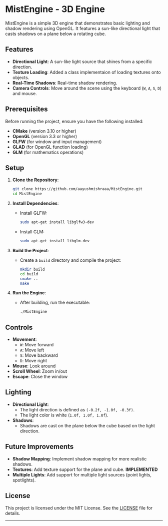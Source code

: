 

# MistEngine - 3D Engine

MistEngine is a simple 3D engine that demonstrates basic lighting and shadow rendering using OpenGL. It features a sun-like directional light that casts shadows on a plane below a rotating cube.

## Features
- **Directional Light**: A sun-like light source that shines from a specific direction.
- **Texture Loading**: Added a class implementaion of loading textures onto objects.
- **Real-Time Shadows**: Real-time shadow rendering.
- **Camera Controls**: Move around the scene using the keyboard (`W`, `A`, `S`, `D`) and mouse.

## Prerequisites
Before running the project, ensure you have the following installed:
- **CMake** (version 3.10 or higher)
- **OpenGL** (version 3.3 or higher)
- **GLFW** (for window and input management)
- **GLAD** (for OpenGL function loading)
- **GLM** (for mathematics operations)

## Setup
1. **Clone the Repository**:
   ```bash
   git clone https://github.com/aayushmishraaa/MistEngine.git
   cd MistEngine
   ```

2. **Install Dependencies**:
   - Install GLFW:
     ```bash
     sudo apt-get install libglfw3-dev
     ```
   - Install GLM:
     ```bash
     sudo apt-get install libglm-dev
     ```

3. **Build the Project**:
   - Create a `build` directory and compile the project:
     ```bash
     mkdir build
     cd build
     cmake ..
     make
     ```

4. **Run the Engine**:
   - After building, run the executable:
     ```bash
     ./MistEngine
     ```

## Controls
- **Movement**:
  - `W`: Move forward
  - `A`: Move left
  - `S`: Move backward
  - `D`: Move right
- **Mouse**: Look around
- **Scroll Wheel**: Zoom in/out
- **Escape**: Close the window




## Lighting
- **Directional Light**:
  - The light direction is defined as `(-0.2f, -1.0f, -0.3f)`.
  - The light color is white (`1.0f, 1.0f, 1.0f`).
- **Shadows**:
  - Shadows are cast on the plane below the cube based on the light direction.

## Future Improvements
- **Shadow Mapping**: Implement shadow mapping for more realistic shadows.
- **Textures**: Add texture support for the plane and cube. **IMPLEMENTED**
- **Multiple Lights**: Add support for multiple light sources (point lights, spotlights).

## License
This project is licensed under the MIT License. See the [LICENSE](LICENSE) file for details.

---

